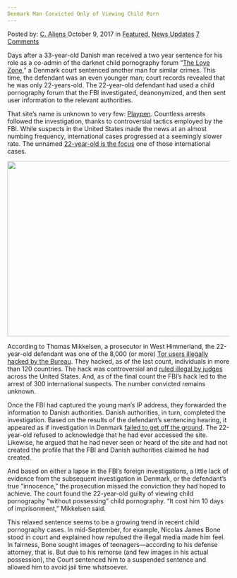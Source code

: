 ```yaml
---
Denmark Man Convicted Only of Viewing Child Porn
---
```

<article class="post-listing post-22992 post type-post status-publish format-standard has-post-thumbnail hentry category-deepdot-news category-news-updates tag-child tag-convicted tag-denmark tag-man tag-porn tag-viewing">
    <div class="post-inner">
    <p class="post-meta">
    <span>Posted by: <a href="https://www.deepdotweb.com/author/caliens/" title="">C. Aliens </a></span>
    <span>October 9, 2017</span>
    <span>in <a href="https://www.deepdotweb.com/category/deepdot-news/" rel="category tag">Featured</a>, <a href="https://www.deepdotweb.com/category/news-updates/" rel="category tag">News Updates</a></span>
    <span><a href="https://www.deepdotweb.com/2017/10/09/denmark-man-convicted-viewing-child-porn/#comments">7 Comments</a></span>
    </p>
    <div class="clear"></div>
    <div class="entry">
    <p>Days after a 33-year-old Danish man received a two year sentence for his role as a co-admin of the darknet child pornography forum &#8220;<a href="https://www.deepdotweb.com/2016/08/22/australias-taskforce-argos-hacked-computers-located-us/">The Love Zone</a>,&#8221; a Denmark court sentenced another man for similar crimes. This time, the defendant was an even younger man; court records revealed that he was only 22-years-old. The 22-year-old defendant had used a child pornography forum that the FBI investigated, deanonymized, and then sent user information to the relevant authorities.</p>
    <p>That site&#8217;s name is unknown to very few: <a href="https://www.deepdotweb.com/tag/playpen/">Playpen</a>. Countless arrests followed the investigation, thanks to controversial tactics employed by the FBI. While suspects in the United States made the news at an almost numbing frequency, international cases progressed at a seemingly slower rate. The unnamed <a href="http://ekstrabladet.dk/kup/elektronik/teknologi/saadan-fanger-fbi-paedofile-driver-hjemmesider-med-raa-boerneporno/5923106">22-year-old is the focus</a> one of those international cases.</p>
    <p><img class="wp-image-22995 aligncenter" src="https://www.deepdotweb.com/wp-content/uploads/2017/10/word-image-18.jpeg" width="707" height="398" srcset="https://www.deepdotweb.com/wp-content/uploads/2017/10/word-image-18.jpeg 910w, https://www.deepdotweb.com/wp-content/uploads/2017/10/word-image-18-300x169.jpeg 300w" sizes="(max-width: 707px) 100vw, 707px" /></p>
    <p>According to Thomas Mikkelsen, a prosecutor in West Himmerland, the 22-year-old defendant was one of the 8,000 (or more) <a href="https://www.deepdotweb.com/2016/12/01/fbi-hacked-8000-computers-120-countries-single-warrant/">Tor users illegally hacked by the Bureau</a>. They hacked, as of the last count, individuals in more than 120 countries. The hack was controversial and <a href="https://www.deepdotweb.com/2016/10/26/knoxville-federal-judge-rules-fbi-playpen-case/">ruled illegal by judges</a> across the United States. And, as of the final count the FBI’s hack led to the arrest of 300 international suspects. The number convicted remains unknown.</p>
    <p>Once the FBI had captured the young man’s IP address, they forwarded the information to Danish authorities. Danish authorities, in turn, completed the investigation. Based on the results of the defendant&#8217;s sentencing hearing, it appeared as if investigation in Denmark <a href="https://www.deepdotweb.com/2017/06/06/large-scale-fbi-dark-web-child-porn-investigation-sees-progress-1-pleads-guilty/">failed to get off the ground</a>. The 22-year-old refused to acknowledge that he had ever accessed the site. Likewise, he argued that he had never seen or heard of the site and had not created the profile that the FBI and Danish authorities claimed he had created.</p>
    <p>And based on either a lapse in the FBI’s foreign investigations, a little lack of evidence from the subsequent investigation in Denmark, or the defendant’s true “innocence,” the prosecution missed the conviction they had hoped to achieve. The court found the 22-year-old guilty of viewing child pornography “without possessing” child pornography. “It cost him 10 days of imprisonment,” Mikkelsen said.</p>
    <p>This relaxed sentence seems to be a growing trend in recent child pornography cases. In mid-September, for example, Nicolas James Bone stood in court and explained how repulsed the illegal media made him feel. In fairness, Bone sought images of teenagers—according to his defense attorney, that is. But due to his remorse (and few images in his actual possession), the Court sentenced him to a suspended sentence and allowed him to avoid jail time whatsoever.</p>
    </div>
    <span style="display:none"><a href="https://www.deepdotweb.com/tag/child/" rel="tag">child</a> <a href="https://www.deepdotweb.com/tag/convicted/" rel="tag">convicted</a> <a href="https://www.deepdotweb.com/tag/denmark/" rel="tag">denmark</a> <a href="https://www.deepdotweb.com/tag/man/" rel="tag">man</a> <a href="https://www.deepdotweb.com/tag/porn/" rel="tag">porn</a> <a href="https://www.deepdotweb.com/tag/viewing/" rel="tag">viewing</a></span> <span style="display:none" class="updated">2017-10-09</span>
    <div style="display:none" class="vcard author" itemprop="author" itemscope itemtype="http://schema.org/Person"><strong class="fn" itemprop="name"><a href="https://www.deepdotweb.com/author/caliens/" title="Posts by C. Aliens" rel="author">C. Aliens</a></strong></div>
    </div>
</article>

